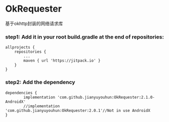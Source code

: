 # OkRequester
基于okhttp封装的网络请求库


### step1: Add it in your root build.gradle at the end of repositories:

    allprojects {
		repositories {
			...
			maven { url 'https://jitpack.io' }
		}
	}

### step2: Add the dependency

    dependencies {
	        implementation 'com.github.jianyuyouhun:OkRequester:2.1.0-AndroidX'
	        //implementation 'com.github.jianyuyouhun:OkRequester:2.0.1'//Not in use AndroidX
	}

